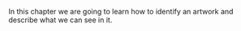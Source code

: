 In this chapter we are going to learn how to identify an artwork and describe what we can see in it.